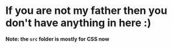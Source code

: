 # If you are not my father then you don't have anything in here :)

**Note: the `src` folder is mostly for CSS now**
